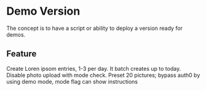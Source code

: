 # Demo Version

The concept is to have a script or ability to deploy a version ready for demos.

## Feature

Create Loren ipsom entries, 1-3 per day.
It batch creates up to today. Disable photo upload with mode check. Preset 20 pictures;
bypass auth0 by using demo mode, mode flag can show instructions
